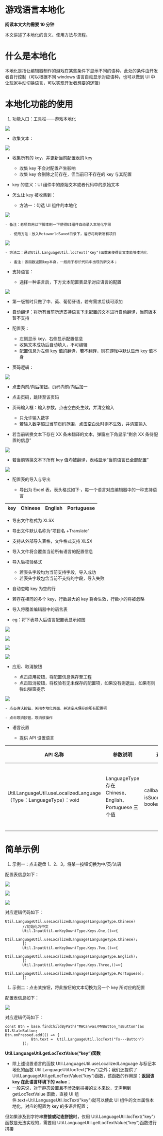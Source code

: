 # 游戏语言本地化

<strong>阅读本文大约需要 10 分钟</strong>

本文讲述了本地化的含义、使用方法与流程。

# 什么是本地化

本地化是指让编辑器制作的游戏在某些条件下显示不同的语种，此处的条件由开发者自行控制（可以根据不同 windows 语言自动显示对应语种，也可以做到 UI 中让玩家手动切换语言，可以实现开发者想要的逻辑）

# 本地化功能的使用

1. 功能入口：工具栏——游戏本地化

![](static/boxcn9yC6ibcjdp0OW1zCyYAuMg.png)

- 收集文本：

![](static/boxcnm8IcZ1HNQ0pPVpfx0X5VPb.png)

- 收集所有的 key，并更新当前配置表的 key

  - 收集 key 不会对配置产生影响
  - 收集 key 会删除之前存在，但当前已不存在的 key 与其配置
- key 的意义：UI 组件中的原始文本或者代码中的原始文本
- 怎么让 key 被收集到：

  - 方法一：勾选 UI 组件的本地化

![](static/boxcnYjwSCkCXjw9JC0rfB4PUZe.png)

```
- 备注：老项目用以下脚本刷一下使得UI组件自动录入本地化字段

  - 使用方法：放入MetaworldSaved目录下，运行将刷新所有项目
```

![](static/boxcns3Wgsow10ns5CHpCOLoKge.png)

```
- 方法二：通过Util.LanguageUtil.locText("Key")函数来使得此文本能够本地化

  - 备注：该函数返回key本身，一般用于标识代码中出现的新文本；
```

- 支持语言：

  - 选择一种语言后，下方文本配置表显示对应语言的配置

![](static/boxcnDxewExYl6qHcGM5LxTsttg.png)

- 第一版暂时只做了中、英、葡萄牙语，若有需求后续可添加
- 自动翻译：将所有当前所选支持语言下未配置的文本进行自动翻译，当前版本暂不支持
- 配置表：

  - 左侧显示 key，右侧显示配置信息
  - 收集文本成功后自动填入，不可编辑
  - 配置信息为左侧 key 值的翻译，若不翻译，则在游戏中默认显示 key 值本身
- 页码逻辑：

![](static/boxcn8INbpN923cbMxoEMykYudg.png)

- 点击向前/向后按钮，页码向前/向后加一
- 点击页码，跳转至该页码
- 页码输入框：输入参数，点击空白处生效，并清空输入

  - 只允许输入数字
  - 若输入数字超过当前页码范围，点击空白处时则不生效，并清空输入
- 若当前转换文本下存在 XX 条未翻译的文本，弹窗左下角显示“剩余 XX 条待配置的信息”

![](static/boxcnSiDS1eBEmYtwT80RStXi5e.png)

- 若当前转换文本下所有 key 值均被翻译，表格显示“当前语言已全部配置”

![](static/boxcnxVlpubTWTB1Hk4Go87Ezbe.png)

- 配置表的导入与导出

  - 导出为 Excel 表，表头格式如下·，每一个语言对应编辑器中的一种支持语言

| key | Chinese | English | Portuguese |
| --- | ------- | ------- | ---------- |

- 导出文件格式为 XLSX
- 导出文件默认名称为“项目名 +Translate”
- 支持从外部导入表格，文件格式支持 XLSX
- 导入文件将会覆盖当前所有语言的配置信息
- 导入后校验格式

  - 若表头字段均为当前支持字段，导入成功
  - 若表头字段包含当前不支持的字段，导入失败
- 自动忽略 key 为空的行
- 若存在相同的多个 key，行数最大的 key 将会生效，行数小的将被忽略
- 导入将覆盖编辑器中的语言表
- eg：将下表导入后语言配置表显示如图

![](static/boxcnGoezQm2sbdaC2WinZY3EOe.png)

![](static/boxcnj3bcxFvQ6LaTpb78zOJrih.png)

![](static/boxcnHzI8sek4mjItTNm6Gzn1Sf.png)

![](static/boxcn09tD8H3li0Ee5Iqh7arxUe.png)

- 应用、取消按钮

  - 点击应用按钮，将配置信息保存至工程
  - 点击取消按钮，将校验有无未保存的配置项，如果没有则退出，如果有则弹出弹窗提示

![](static/boxcnUNCZFJS4GNIzsedpJCki1b.jpg)

```
- 点击确认按钮，关闭本地化页面，并清空未保存的所有配置项

- 点击取消按钮，取消该操作
```

- 语言设置

  - 提供 API 设置语言

| API 名称                                                                | 参数说明                                                   | 返回                                | 注释               |
| ----------------------------------------------------------------------- | ---------------------------------------------------------- | ----------------------------------- | ------------------ |
| Util.LanguageUtil.useLocalizedLanguage<br/>（Type：LanguageType）：void | LanguageType 存在 Chinese、English、<br/>Portuguese 三个值 | callback：<br/>isSuccessed：boolean | 设置游戏使用的语言 |

# 简单示例

1. 示例一：点击键盘 1、2、3，将某一按钮切换为中/英/法语

配置表信息如下：

![](static/boxcnJs7qiotdVcD6ZP0bslLfjb.png)

![](static/boxcnaFqrmed5zdVI1po4tkudDc.png)

![](static/boxcnKfAg17OJM5McyYtfqA76Wb.png)

对应逻辑代码如下：

```
Util.LanguageUtil.useLocalizedLanguage(LanguageType.Chinese)
        //初始化为中文
        Util.InputUtil.onKeyDown(Type.Keys.One,()=>{
            Util.LanguageUtil.useLocalizedLanguage(LanguageType.Chinese);
        })
        Util.InputUtil.onKeyDown(Type.Keys.Two,()=>{
            Util.LanguageUtil.useLocalizedLanguage(LanguageType.English);
        })
        Util.InputUtil.onKeyDown(Type.Keys.Three,()=>{
            Util.LanguageUtil.useLocalizedLanguage(LanguageType.Portuguese);
        })
```

1. 示例二：点击某按钮，将此按钮的文本切换为另一个 key 所对应的配置

配置表信息如下：

![](static/boxcnV80dktg8mwGzJ4PX4il62e.png)

对应逻辑代码如下：

```
const Btn = base.findChildByPath("MWCanvas/MWButton_TsButton")as UI.StaleButton;
Btn.onPressed.add(() => {
            Btn.text =  Util.LanguageUtil.locText("Ts---Button")
        });
```

<strong>Util.LanguageUtil.getLocTextValue(“key”)函数</strong>

- 除上述设置语言的函数 Util.LanguageUtil.useLocalizedLanguage 与标记本地化的函数 Util.LanguageUtil.locText("Key")之外；我们还提供了 Util.LanguageUtil.getLocTextValue(“key”)函数，该函数的作用是：<strong>返回该 key 在此语言环境下的 value</strong>；
- 一般来说，对于静态设置且不涉及到拼接的文本来说，无需用到 getLocTextValue 函数，直接 UI 组件.text=Util.LanguageUtil.locText("key")就可以使此 UI 组件的文本属性本地化，对应的配置为 key 的多语言配置；

但如果涉及到字符串<strong>拼接或动态拼接</strong>时，仅用 Util.LanguageUtil.locText("key")函数是无法实现的，需要用 Util.LanguageUtil.getLocTextValue(“key”)函数进行拼接
